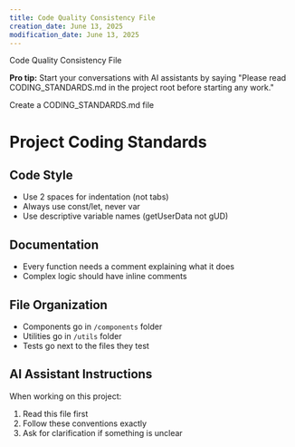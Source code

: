 ```yaml
---
title: Code Quality Consistency File
creation_date: June 13, 2025
modification_date: June 13, 2025
---
```



Code Quality Consistency File

**Pro tip:** Start your conversations with AI assistants by saying "Please read CODING_STANDARDS.md in the project root before starting any work."

Create a CODING_STANDARDS.md file

# Project Coding Standards

## Code Style
- Use 2 spaces for indentation (not tabs)
- Always use const/let, never var
- Use descriptive variable names (getUserData not gUD)

## Documentation
- Every function needs a comment explaining what it does
- Complex logic should have inline comments

## File Organization
- Components go in `/components` folder
- Utilities go in `/utils` folder
- Tests go next to the files they test

## AI Assistant Instructions
When working on this project:
1. Read this file first
2. Follow these conventions exactly
3. Ask for clarification if something is unclear

